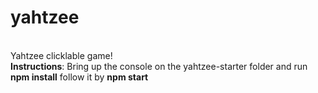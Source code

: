 # yahtzee
<br> Yahtzee clicklable game! 
<br>**Instructions**: Bring up the console on the yahtzee-starter folder and run **npm install** follow it by **npm start**
 
